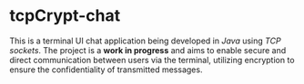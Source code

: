 # tcpCrypt-chat
This is a terminal UI chat application being developed in *Java* using *TCP sockets*. The project is a __work in progress__ and aims to enable secure and direct communication between users via the terminal, utilizing encryption to ensure the confidentiality of transmitted messages.
